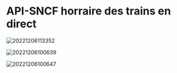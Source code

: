 # API-SNCF horraire des trains en direct

![20221206113352](https://user-images.githubusercontent.com/75996200/205888003-d464eaa0-0252-419b-b534-fda2b2742f66.png)


![20221206100639](https://user-images.githubusercontent.com/75996200/205868247-85800bcf-eda4-4999-97ff-ff556e1b4ff2.png)

![20221206100647](https://user-images.githubusercontent.com/75996200/205868254-b5b375f4-e33f-4dcf-af9a-9ebd16335c9e.png)

